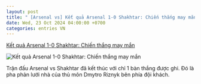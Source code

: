 ```yaml
---
layout: post
title: " [Arsenal vs] Kết quả Arsenal 1-0 Shakhtar: Chiến thắng may mắn"
date: Wed, 23 Oct 2024 04:00:00 +0700
categories: entries VN
---
```

[Kết quả Arsenal 1-0 Shakhtar: Chiến thắng may mắn](https://bongdaplus.vn/champions-league-cup-c1/ket-qua-arsenal-vs-shakhtar-chien-thang-may-man-4477082410.html)

![Kết quả Arsenal 1-0 Shakhtar: Chiến thắng may mắn](https://cdn.bongdaplus.vn/Assets/Media/2024/10/23/77/ket-qua-arsenal-vs-shakhtar.jpg)

Trận đấu Arsenal vs Shakhtar đã kết thúc với chỉ 1 bàn thắng được ghi. Đó là pha phản lưới nhà của thủ môn Dmytro Riznyk bên phía đội khách.


